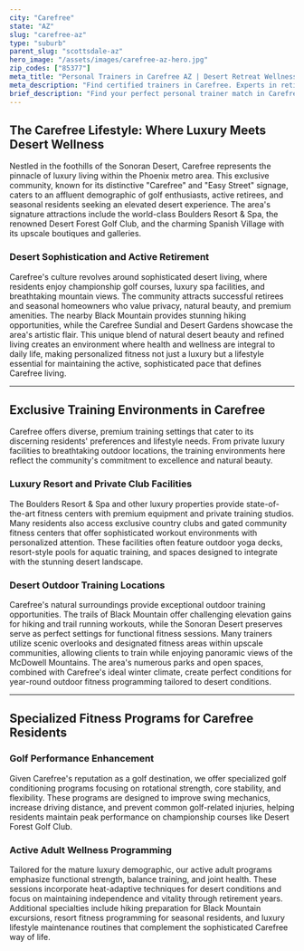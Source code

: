 ```yaml
---
city: "Carefree"
state: "AZ"
slug: "carefree-az"
type: "suburb"
parent_slug: "scottsdale-az"
hero_image: "/assets/images/carefree-az-hero.jpg"
zip_codes: ["85377"]
meta_title: "Personal Trainers in Carefree AZ | Desert Retreat Wellness"
meta_description: "Find certified trainers in Carefree. Experts in retirement community fitness, desert hiking conditioning, and luxury wellness retreat programs."
brief_description: "Find your perfect personal trainer match in Carefree, AZ, where luxury wellness meets desert living. Our exclusive service connects you with elite fitness professionals who understand the unique needs of North Scottsdale's affluent communities. Whether you're preparing for golf season at Desert Forest, hiking the nearby Black Mountain trails, or maintaining your active retirement lifestyle, we match you with trainers specializing in luxury resort fitness, golf conditioning, and desert heat adaptation. Experience personalized training that aligns with Carefree's sophisticated lifestyle and helps you achieve peak performance in our stunning Sonoran Desert environment."
---
```

## The Carefree Lifestyle: Where Luxury Meets Desert Wellness

Nestled in the foothills of the Sonoran Desert, Carefree represents the pinnacle of luxury living within the Phoenix metro area. This exclusive community, known for its distinctive "Carefree" and "Easy Street" signage, caters to an affluent demographic of golf enthusiasts, active retirees, and seasonal residents seeking an elevated desert experience. The area's signature attractions include the world-class Boulders Resort & Spa, the renowned Desert Forest Golf Club, and the charming Spanish Village with its upscale boutiques and galleries.

### Desert Sophistication and Active Retirement

Carefree's culture revolves around sophisticated desert living, where residents enjoy championship golf courses, luxury spa facilities, and breathtaking mountain views. The community attracts successful retirees and seasonal homeowners who value privacy, natural beauty, and premium amenities. The nearby Black Mountain provides stunning hiking opportunities, while the Carefree Sundial and Desert Gardens showcase the area's artistic flair. This unique blend of natural desert beauty and refined living creates an environment where health and wellness are integral to daily life, making personalized fitness not just a luxury but a lifestyle essential for maintaining the active, sophisticated pace that defines Carefree living.

---

## Exclusive Training Environments in Carefree

Carefree offers diverse, premium training settings that cater to its discerning residents' preferences and lifestyle needs. From private luxury facilities to breathtaking outdoor locations, the training environments here reflect the community's commitment to excellence and natural beauty.

### Luxury Resort and Private Club Facilities
The Boulders Resort & Spa and other luxury properties provide state-of-the-art fitness centers with premium equipment and private training studios. Many residents also access exclusive country clubs and gated community fitness centers that offer sophisticated workout environments with personalized attention. These facilities often feature outdoor yoga decks, resort-style pools for aquatic training, and spaces designed to integrate with the stunning desert landscape.

### Desert Outdoor Training Locations
Carefree's natural surroundings provide exceptional outdoor training opportunities. The trails of Black Mountain offer challenging elevation gains for hiking and trail running workouts, while the Sonoran Desert preserves serve as perfect settings for functional fitness sessions. Many trainers utilize scenic overlooks and designated fitness areas within upscale communities, allowing clients to train while enjoying panoramic views of the McDowell Mountains. The area's numerous parks and open spaces, combined with Carefree's ideal winter climate, create perfect conditions for year-round outdoor fitness programming tailored to desert conditions.

---

## Specialized Fitness Programs for Carefree Residents

### Golf Performance Enhancement
Given Carefree's reputation as a golf destination, we offer specialized golf conditioning programs focusing on rotational strength, core stability, and flexibility. These programs are designed to improve swing mechanics, increase driving distance, and prevent common golf-related injuries, helping residents maintain peak performance on championship courses like Desert Forest Golf Club.

### Active Adult Wellness Programming
Tailored for the mature luxury demographic, our active adult programs emphasize functional strength, balance training, and joint health. These sessions incorporate heat-adaptive techniques for desert conditions and focus on maintaining independence and vitality through retirement years. Additional specialties include hiking preparation for Black Mountain excursions, resort fitness programming for seasonal residents, and luxury lifestyle maintenance routines that complement the sophisticated Carefree way of life.